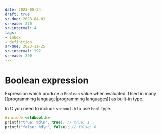 ```yaml
---
date: 2023-05-24
draft: true
sr-due: 2023-04-01
sr-ease: 270
sr-interval: 4
tags:
- inbox
- definition
sr-due: 2023-11-25
sr-interval: 192
sr-ease: 290
---
```


# Boolean expression

Expression which produce a `Boolean` value when evaluated. Used in many
[[programming language|programming languages]] as built-in type.

In C you need to include `stdbool.h` to use `bool` type.

```c
#include <stdbool.h>
printf("true: %d\n", true); // true: 1
printf("false: %d\n", false); // false: 0
```
